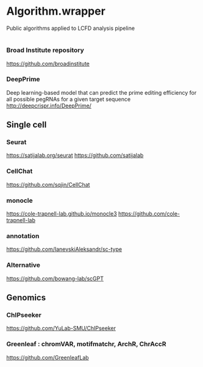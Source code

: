 # Algorithm.wrapper

Public algorithms applied to LCFD analysis pipeline

#
### Broad Institute repository
https://github.com/broadinstitute

### DeepPrime
Deep learning-based model that can predict the prime editing efficiency for all possible pegRNAs for a given target sequence
http://deepcrispr.info/DeepPrime/

## Single cell
### Seurat
https://satijalab.org/seurat
https://github.com/satijalab

### CellChat
https://github.com/sqjin/CellChat

### monocle
https://cole-trapnell-lab.github.io/monocle3
https://github.com/cole-trapnell-lab

### annotation
https://github.com/IanevskiAleksandr/sc-type

### Alternative
https://github.com/bowang-lab/scGPT



## Genomics

### ChIPseeker
https://github.com/YuLab-SMU/ChIPseeker

### Greenleaf : chromVAR, motifmatchr, ArchR, ChrAccR
https://github.com/GreenleafLab




